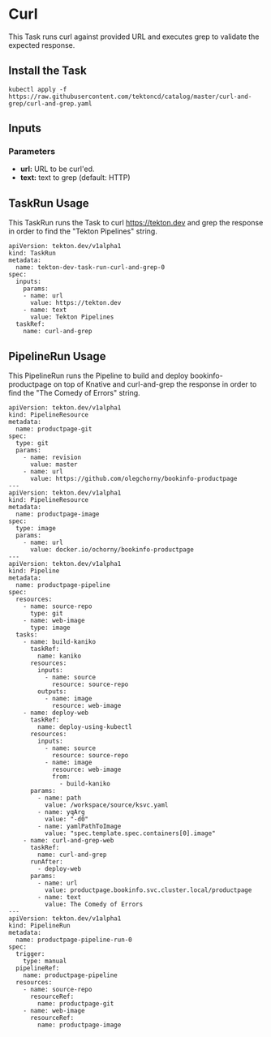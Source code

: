 # Curl

This Task runs curl against provided URL and executes grep to validate the expected response.

## Install the Task

```
kubectl apply -f https://raw.githubusercontent.com/tektoncd/catalog/master/curl-and-grep/curl-and-grep.yaml
```

## Inputs

### Parameters

* **url:** URL to be curl'ed. 
* **text:** text to grep (default: HTTP)

## TaskRun Usage

This TaskRun runs the Task to curl https://tekton.dev and grep the response in order to find the "Tekton Pipelines" string.

```
apiVersion: tekton.dev/v1alpha1
kind: TaskRun
metadata:
  name: tekton-dev-task-run-curl-and-grep-0
spec:
  inputs:
    params:
    - name: url
      value: https://tekton.dev
    - name: text
      value: Tekton Pipelines
  taskRef:
    name: curl-and-grep
```

## PipelineRun Usage

This PipelineRun runs the Pipeline to build and deploy bookinfo-productpage on top of Knative and curl-and-grep the response in order to find the "The Comedy of Errors" string.

```
apiVersion: tekton.dev/v1alpha1
kind: PipelineResource
metadata:
  name: productpage-git
spec:
  type: git
  params:
    - name: revision
      value: master
    - name: url
      value: https://github.com/olegchorny/bookinfo-productpage
---
apiVersion: tekton.dev/v1alpha1
kind: PipelineResource
metadata:
  name: productpage-image
spec:
  type: image
  params:
    - name: url
      value: docker.io/ochorny/bookinfo-productpage
---
apiVersion: tekton.dev/v1alpha1
kind: Pipeline
metadata:
  name: productpage-pipeline
spec:
  resources:
    - name: source-repo
      type: git
    - name: web-image
      type: image
  tasks:
    - name: build-kaniko
      taskRef:
        name: kaniko
      resources:
        inputs:
          - name: source
            resource: source-repo
        outputs:
          - name: image
            resource: web-image
    - name: deploy-web
      taskRef:
        name: deploy-using-kubectl
      resources:
        inputs:
          - name: source
            resource: source-repo
          - name: image
            resource: web-image
            from:
              - build-kaniko
      params:
        - name: path
          value: /workspace/source/ksvc.yaml
        - name: yqArg
          value: "-d0"
        - name: yamlPathToImage
          value: "spec.template.spec.containers[0].image"
    - name: curl-and-grep-web
      taskRef:
        name: curl-and-grep
      runAfter:
        - deploy-web
      params:
        - name: url
          value: productpage.bookinfo.svc.cluster.local/productpage
        - name: text
          value: The Comedy of Errors
---
apiVersion: tekton.dev/v1alpha1
kind: PipelineRun
metadata:
  name: productpage-pipeline-run-0
spec:
  trigger:
    type: manual
  pipelineRef:
    name: productpage-pipeline
  resources:
    - name: source-repo
      resourceRef:
        name: productpage-git
    - name: web-image
      resourceRef:
        name: productpage-image
```

